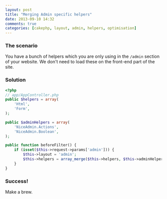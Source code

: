 ```yaml
---
layout: post
title: "Merging Admin specific helpers"
date: 2013-09-10 14:32
comments: true
categories: [cakephp, layout, admin, helpers, optimisation]
---
```


### The scenario
You have a bunch of helpers which you are only using in the `/admin` section of your website. We don't need to load these on the front-end part of the site.

### Solution
```php
<?php
// app/AppController.php
public $helpers = array(
    'Html',
    'Form',
);

public $adminHelpers = array(
    'NiceAdmin.Actions',
    'NiceAdmin.Boolean',
);

public function beforeFilter() {
	if (isset($this->request->params['admin'])) {
		$this->layout = 'admin';
		$this->helpers = array_merge($this->helpers, $this->adminHelpers);
	}
}
```

### Success!
Make a brew.